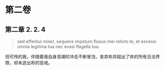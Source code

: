 # 第二卷
## 第二章 2. 2. 4

> sed efferbui miser, sequens impetum fluxus mei relicto te, et excessi omnia legitima tua nec evasi flagella tua.

但可怜的我，伴随着我自身浪潮的冲击不断冒泡，舍弃祢并超出了祢的所有合法界限，却未逃出祢的惩戒。